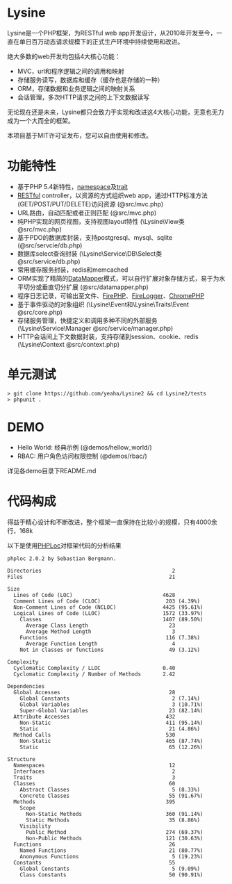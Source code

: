 Lysine
======

Lysine是一个PHP框架，为RESTful web app开发设计，从2010年开发至今，一直在单日百万动态请求规模下的正式生产环境中持续使用和改进。

绝大多数的web开发均包括4大核心功能：

* MVC，url和程序逻辑之间的调用和映射
* 存储服务读写，数据库和缓存（缓存也是存储的一种）
* ORM，存储数据和业务逻辑之间的映射关系
* 会话管理，多次HTTP请求之间的上下文数据读写

无论现在还是未来，Lysine都只会致力于实现和改进这4大核心功能，无意也无力成为一个大而全的框架。

本项目基于MIT许可证发布，您可以自由使用和修改。

功能特性
========

* 基于PHP 5.4新特性，[namespace](http://php.net/manual/en/language.namespaces.php)及[trait](http://php.net/manual/en/language.oop5.traits.php)
* [RESTful](http://en.wikipedia.org/wiki/Representational_state_transfer) controller，以资源的方式组织web app，通过HTTP标准方法(GET/POST/PUT/DELETE)访问资源 (@src/mvc.php)
* URL路由，自动匹配或者正则匹配 (@src/mvc.php)
* 纯PHP实现的网页视图，支持视图layout特性 (\Lysine\View类 @src/mvc.php)
* 基于PDO的数据库封装，支持postgresql、mysql、sqlite (@src/servcie/db.php)
* 数据库select查询封装 (\Lysine\Service\DB\Select类 @src/service/db.php)
* 常用缓存服务封装，redis和memcached
* ORM实现了精简的[DataMapper](http://en.wikipedia.org/wiki/Data_mapper_pattern)模式，可以自行扩展对象存储方式，易于为水平切分或垂直切分扩展 (@src/datamapper.php)
* 程序日志记录，可输出至文件、[FirePHP](http://www.firephp.org/)、[FireLogger](http://firelogger.binaryage.com/)、[ChromePHP](http://www.chromephp.com/)
* 基于事件驱动的对象组织 (\Lysine\Event和\Lysine\Traits\Event @src/core.php)
* 存储服务管理，快捷定义和调用多种不同的外部服务 (\Lysine\Service\Manager @src/service/manager.php)
* HTTP会话间上下文数据封装，支持存储到session、cookie、redis (\Lysine\Context @src/context.php)

单元测试
========

    > git clone https://github.com/yeaha/Lysine2 && cd Lysine2/tests
    > phpunit .

DEMO
====

* Hello World: 经典示例 (@demos/hellow_world/)
* RBAC: 用户角色访问权限控制 (@demos/rbac/)

详见各demo目录下README.md

代码构成
=========

得益于精心设计和不断改进，整个框架一直保持在比较小的规模，只有4000余行，168k

以下是使用[PHPLoc](https://github.com/sebastianbergmann/phploc)对框架代码的分析结果

    phploc 2.0.2 by Sebastian Bergmann.

    Directories                                          2
    Files                                               21

    Size
      Lines of Code (LOC)                             4628
      Comment Lines of Code (CLOC)                     203 (4.39%)
      Non-Comment Lines of Code (NCLOC)               4425 (95.61%)
      Logical Lines of Code (LLOC)                    1572 (33.97%)
        Classes                                       1407 (89.50%)
          Average Class Length                          23
          Average Method Length                          3
        Functions                                      116 (7.38%)
          Average Function Length                        4
        Not in classes or functions                     49 (3.12%)

    Complexity
      Cyclomatic Complexity / LLOC                    0.40
      Cyclomatic Complexity / Number of Methods       2.42

    Dependencies
      Global Accesses                                   28
        Global Constants                                 2 (7.14%)
        Global Variables                                 3 (10.71%)
        Super-Global Variables                          23 (82.14%)
      Attribute Accesses                               432
        Non-Static                                     411 (95.14%)
        Static                                          21 (4.86%)
      Method Calls                                     530
        Non-Static                                     465 (87.74%)
        Static                                          65 (12.26%)

    Structure
      Namespaces                                        12
      Interfaces                                         2
      Traits                                             3
      Classes                                           60
        Abstract Classes                                 5 (8.33%)
        Concrete Classes                                55 (91.67%)
      Methods                                          395
        Scope
          Non-Static Methods                           360 (91.14%)
          Static Methods                                35 (8.86%)
        Visibility
          Public Method                                274 (69.37%)
          Non-Public Methods                           121 (30.63%)
      Functions                                         26
        Named Functions                                 21 (80.77%)
        Anonymous Functions                              5 (19.23%)
      Constants                                         55
        Global Constants                                 5 (9.09%)
        Class Constants                                 50 (90.91%)
